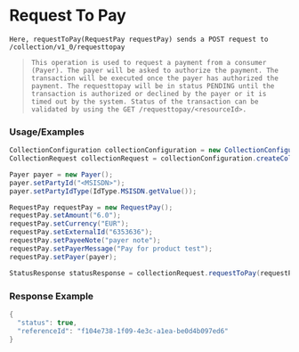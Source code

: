 # Request To Pay

`Here, requestToPay(RequestPay requestPay) sends a POST request to /collection/v1_0/requesttopay`

> `This operation is used to request a payment from a consumer (Payer). The payer will be asked to authorize the payment. The transaction will be executed once the payer has authorized the payment. The requesttopay will be in status PENDING until the transaction is authorized or declined by the payer or it is timed out by the system. Status of the transaction can be validated by using the GET /requesttopay/<resourceId>.`

### Usage/Examples

```java
CollectionConfiguration collectionConfiguration = new CollectionConfiguration("<COLLECTION_SUBSCRIPTION_KEY>", "<REFERENCE_ID>", "<API_KEY>","<MODE>","<TARGET_ENVIRONMENT>").addCallBackUrl("<CALLBACK_URL>");
CollectionRequest collectionRequest = collectionConfiguration.createCollectionRequest();

Payer payer = new Payer();
payer.setPartyId("<MSISDN>");
payer.setPartyIdType(IdType.MSISDN.getValue());

RequestPay requestPay = new RequestPay();
requestPay.setAmount("6.0");
requestPay.setCurrency("EUR");
requestPay.setExternalId("6353636");
requestPay.setPayeeNote("payer note");
requestPay.setPayerMessage("Pay for product test");
requestPay.setPayer(payer);

StatusResponse statusResponse = collectionRequest.requestToPay(requestPay);
```

### Response Example

```java
{
  "status": true,
  "referenceId": "f104e738-1f09-4e3c-a1ea-be0d4b097ed6"
}
```
